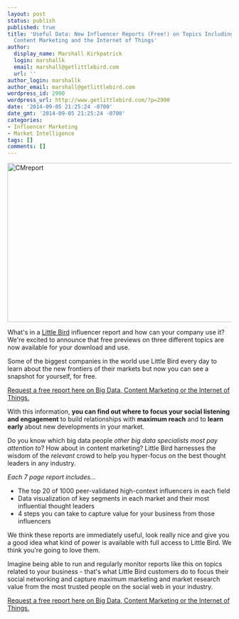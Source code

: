 ```yaml
---
layout: post
status: publish
published: true
title: 'Useful Data: New Influencer Reports (Free!) on Topics Including Big Data,
  Content Marketing and the Internet of Things'
author:
  display_name: Marshall Kirkpatrick
  login: marshallk
  email: marshall@getlittlebird.com
  url: ''
author_login: marshallk
author_email: marshall@getlittlebird.com
wordpress_id: 2990
wordpress_url: http://www.getlittlebird.com/?p=2990
date: '2014-09-05 21:25:24 -0700'
date_gmt: '2014-09-05 21:25:24 -0700'
categories:
- Influencer Marketing
- Market Intelligence
tags: []
comments: []
---
```

<p><a href="http://getlittlebird.hs-sites.com/influence-marketing-free-analysis"><img src="http://www.getlittlebird.com/wp-content/uploads/2014/09/CMreport.jpg" alt="CMreport" width="633" height="357" class="aligncenter size-full wp-image-2991" /></a></p>
<p>What's in a <a href="http://getlittlebird.com">Little Bird</a> influencer report and how can your company use it?  We're excited to announce that free previews on three different topics are now available for your download and use.  </p>
<p>Some of the biggest companies in the world use Little Bird every day to learn about the new frontiers of their markets but now you can see a snapshot for yourself, for free.</p>
<p><a href="http://getlittlebird.hs-sites.com/influence-marketing-free-analysis">Request a free report here on Big Data, Content Marketing or the Internet of Things.</a></p>
<p>With this information, <strong>you can find out where to focus your social listening and engagement</strong> to build relationships with <strong>maximum reach</strong> and to <strong>learn early</strong> about new developments in your market. </p>
<p>Do you know which big data people <em>other big data specialists most pay attention to</em>?  How about in content marketing?  Little Bird harnesses the wisdom of the <em>relevant</em> crowd to help you hyper-focus on the best thought leaders in any industry.</p>
<p><em>Each 7 page report includes...</em></p>
<ul>
<li>The top 20 of 1000 peer-validated high-context influencers in each field</li>
<li>Data visualization of key segments in each market and their most influential thought leaders</li>
<li>4 steps you can take to capture value for your business from those influencers</li>
</ul>
<p>We think these reports are immediately useful, look really nice and give you a good idea what kind of power is available with full access to Little Bird.  We think you're going to love them.</p>
<p>Imagine being able to run and regularly monitor reports like this on topics related to your business - that's what Little Bird customers do to focus their social networking and capture maximum marketing and market research value from the most trusted people on the social web in your industry.</p>
<p><a href="http://getlittlebird.hs-sites.com/influence-marketing-free-analysis">Request a free report here on Big Data, Content Marketing or the Internet of Things.</a></p>
